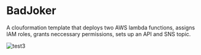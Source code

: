# BadJoker

A clouformation template that deploys two AWS lambda functions, assigns IAM roles, grants neccessary permissions, sets up an API and SNS topic. 


![test3](https://user-images.githubusercontent.com/82989538/124405466-95018300-dcf3-11eb-815b-6c9ac2d89e1f.png)

